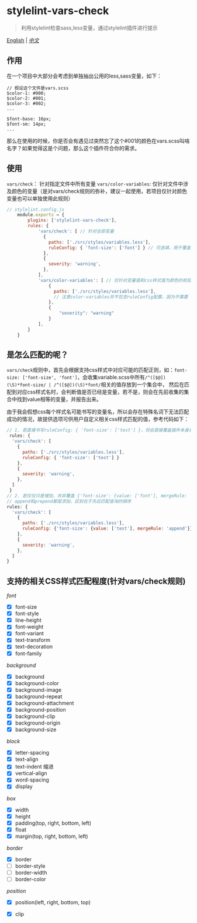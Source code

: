 # stylelint-vars-check

> 利用stylelint检查sass,less变量，通过stylelint插件进行提示

[English](./README.md) | [*中文*]()

## 作用

在一个项目中大部分会考虑到单独抽出公用的less,sass变量，如下：

```text
// 假设这个文件是vars.scss
$color-1: #000;
$color-2: #001;
$color-3: #002;
...

$font-base: 16px;
$font-sm: 14px;
...
```

那么在使用的时候，你是否会有遇见过突然忘了这个#001的颜色在vars.scss叫啥名字？如果觉得这是个问题，那么这个插件符合你的需求。

## 使用

`vars/check`： 针对指定文件中所有变量
`vars/color-variables`: 仅针对文件中涉及颜色的变量（是对vars/check规则的弥补，建议一起使用，若项目仅针对颜色变量也可以单独使用此规则）

```javascript
// stylelint.config.js
    module.exports = {
        plugins: ['stylelint-vars-check'],
        rules: {
            'vars/check': [ // 针对全部变量
              {
                paths: ['./src/styles/variables.less'],
                ruleConfig: { 'font-size': ['font'] } // 可选填，用于覆盖或增加对不同css匹配的变量，具体可看下面部分： 是怎么匹配的呢？
              },
              {
                severity: 'warning',
              },
            ],
            'vars/color-variables': [ // 仅针对变量值和css样式值为颜色的校验
                {
                  paths: ['./src/styles/variables.less'],
                  // 注意color-variables并不包含ruleConfig配置，因为不需要
                },
                {
                    "severity": "warning"
                }
            ],
        }
    }
```

## 是怎么匹配的呢？
`vars/check`规则中，首先会根据支持css样式中对应可能的匹配正则，如：`font-size: ['font-size', 'font']`，会收集variable.scss中所有`/^([$@])(\S)*font-size/ | /^([$@])(\S)*font/`相关的值存放到一个集合中，
然后在匹配到对应css样式名时，会判断值是否已经是变量，若不是，则会在先前收集的集合中找到value相等的变量，并报告出来。

由于我会假想css每个样式名可能书写的变量名，所以会存在特殊名词下无法匹配成功的情况，故提供选项可供用户自定义相关css样式匹配的值，参考代码如下：

```javascript
// 1. 若直接书写ruleConfig: { 'font-size': ['test'] }，将会直接覆盖插件本身对font-size中的匹配值['font-size', 'font']
 rules: {
  'vars/check': [
    {
      paths: ['./src/styles/variables.less'],
      ruleConfig: { 'font-size': ['test'] }
    },
    {
      severity: 'warning',
    },
  ]
 }
// 2. 若仅仅只是增加，并非覆盖 {'font-size': {value: ['font'], mergeRule: 'replace | append | prepend'}}
// append和prepend都是添加，区别在于先后匹配查询的顺序
rules: {
  'vars/check': [
    {
      paths: ['./src/styles/variables.less'],
      ruleConfig: {'font-size': {value: ['test'], mergeRule: 'append'}}
    },
    {
      severity: 'warning',
    },
  ]
}
```

## 支持的相关CSS样式匹配程度(针对vars/check规则)

*font*

- [x] font-size
- [x] font-style
- [x] line-height
- [x] font-weight
- [x] font-variant
- [x] text-transform
- [x] text-decoration
- [x] font-family

*background*

- [x] background
- [x] background-color
- [x] background-image
- [x] background-repeat
- [x] background-attachment
- [x] background-position
- [x] background-clip
- [x] background-origin
- [x] background-size

*block*

- [x] letter-spacing
- [x] text-align
- [x] text-indent 缩进
- [x] vertical-align
- [x] word-spacing
- [x] display

*box*

- [x] width
- [x] height
- [x] padding(top, right, bottom, left)
- [x] float
- [x] margin(top, right, bottom, left)

*border*

- [x] border
- [ ] border-style
- [ ] border-width
- [ ] border-color

*position*

- [x] position(left, right, bottom, top)
- [x] clip

